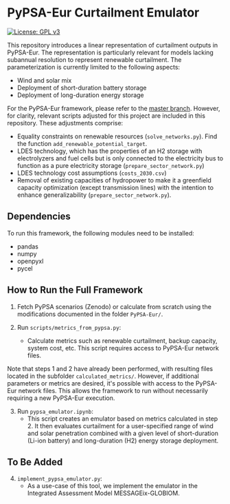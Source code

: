 
# PyPSA-Eur Curtailment Emulator 
[![License: GPL v3](https://img.shields.io/badge/License-GPLv3-blue.svg)](https://www.gnu.org/licenses/gpl-3.0)

This repository introduces a linear representation of curtailment outputs in PyPSA-Eur. The representation is particularly relevant for models lacking subannual resolution to represent renewable curtailment. The parameterization is currently limited to the following aspects:
- Wind and solar mix
- Deployment of short-duration battery storage
- Deployment of long-duration energy storage 

For the PyPSA-Eur framework, please refer to the [master branch](https://github.com/PyPSA/pypsa-eur). However, for clarity, relevant scripts adjusted for this project are included in this repository. These adjustments comprise:
- Equality constraints on renewable resources (`solve_networks.py`). Find the function `add_renewable_potential_target`.
- LDES technology, which has the properties of an H2 storage with electrolyzers and fuel cells but is only connected to the electricity bus to function as a pure electricity storage (`prepare_sector_network.py`)
- LDES technology cost assumptions (`costs_2030.csv`)
- Removal of existing capacities of hydropower to make it a greenfield capacity optimization (except transmission lines) with the intention to enhance generalizability (`prepare_sector_network.py`).

## Dependencies

To run this framework, the following modules need to be installed:
- pandas
- numpy
- openpyxl
- pycel

## How to Run the Full Framework 

1. Fetch PyPSA scenarios (Zenodo) or calculate from scratch using the modifications documented in the folder `PyPSA-Eur/`.

2. Run `scripts/metrics_from_pypsa.py`:
   - Calculate metrics such as renewable curtailment, backup capacity, system cost, etc. This script requires access to PyPSA-Eur network files.

Note that steps 1 and 2 have already been performed, with resulting files located in the subfolder `calculated_metrics/`. However, if additional parameters or metrics are desired, it's possible with access to the PyPSA-Eur network files. This allows the framework to run without necessarily requiring a new PyPSA-Eur execution.

3. Run `pypsa_emulator.ipynb`:
   - This script creates an emulator based on metrics calculated in step 2. It then evaluates curtailment for a user-specified range of wind and solar penetration combined with a given level of short-duration (Li-ion battery) and long-duration (H2) energy storage deployment.

## To Be Added

4. `implement_pypsa_emulator.py`:
   - As a use-case of this tool, we implement the emulator in the Integrated Assessment Model MESSAGEix-GLOBIOM.
